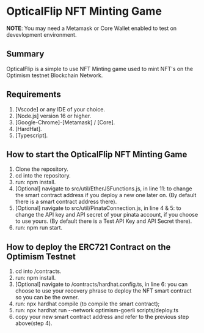 # OpticalFlip NFT Minting Game 

**NOTE**: You may need a Metamask or Core Wallet enabled to test on devevlopment environment.

## Summary
OpticalFlip is a simple to use NFT Minting game used to mint NFT's on the Optimism testnet Blockchain Network.

## Requirements
1. [Vscode] or any IDE of your choice.
2. [Node.js] version 16 or higher.
3. [Google-Chrome]-[Metamask] / [Core].
4. [HardHat].
5. [Typescript].

## How to start the OpticalFlip NFT Minting Game
1. Clone the repository.
2. cd into the repository.
3. run:  npm install.
4. [Optional] navigate to src/util/EtherJSFunctions.js, in line 11: to change the smart contract address if you deploy a new one later on. (By default there is a smart contract address there).
5. [Optional] navigate to src/util/PinataConnection.js, in line 4 & 5: to change the API key and API secret of your pinata account, if you choose to use yours. (By default there is a Test API Key and API Secret there).
6. run: npm run start.

## How to deploy the ERC721 Contract on the Optimism Testnet
1. cd into /contracts.
2. run: npm install.
3. [Optional] navigate to /contracts/hardhat.config.ts, in line 6:  you can choose to use your recovery phrase to deploy the NFT smart contract so you can be the owner.
4. run: npx hardhat compile (to compile the smart contract);
5. run: npx hardhat run --network optimism-goerli scripts/deploy.ts
6. copy your new smart contract address and refer to the previous step above(step 4).


